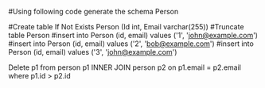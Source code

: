 #Using following code generate the schema Person 

#Create table If Not Exists Person (Id int, Email varchar(255))
#Truncate table Person
#insert into Person (id, email) values ('1', 'john@example.com')
#insert into Person (id, email) values ('2', 'bob@example.com')
#insert into Person (id, email) values ('3', 'john@example.com')


Delete p1 from person p1 INNER JOIN person p2 on p1.email = p2.email where p1.id > p2.id
